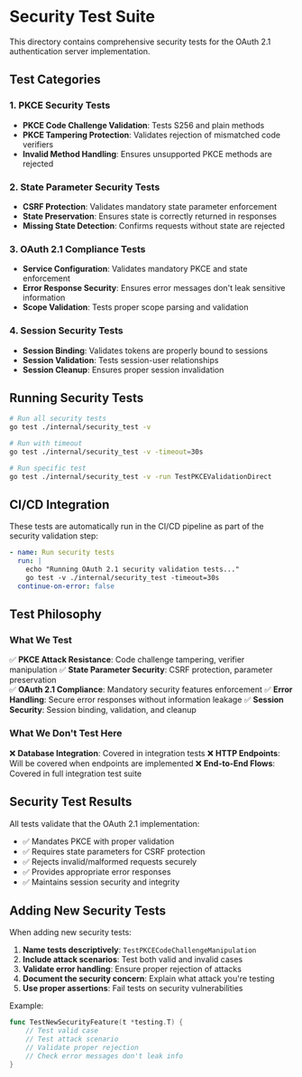 # Security Test Suite

This directory contains comprehensive security tests for the OAuth 2.1 authentication server implementation.

## Test Categories

### 1. PKCE Security Tests
- **PKCE Code Challenge Validation**: Tests S256 and plain methods
- **PKCE Tampering Protection**: Validates rejection of mismatched code verifiers
- **Invalid Method Handling**: Ensures unsupported PKCE methods are rejected

### 2. State Parameter Security Tests
- **CSRF Protection**: Validates mandatory state parameter enforcement
- **State Preservation**: Ensures state is correctly returned in responses
- **Missing State Detection**: Confirms requests without state are rejected

### 3. OAuth 2.1 Compliance Tests
- **Service Configuration**: Validates mandatory PKCE and state enforcement
- **Error Response Security**: Ensures error messages don't leak sensitive information
- **Scope Validation**: Tests proper scope parsing and validation

### 4. Session Security Tests
- **Session Binding**: Validates tokens are properly bound to sessions
- **Session Validation**: Tests session-user relationships
- **Session Cleanup**: Ensures proper session invalidation

## Running Security Tests

```bash
# Run all security tests
go test ./internal/security_test -v

# Run with timeout
go test ./internal/security_test -v -timeout=30s

# Run specific test
go test ./internal/security_test -v -run TestPKCEValidationDirect
```

## CI/CD Integration

These tests are automatically run in the CI/CD pipeline as part of the security validation step:

```yaml
- name: Run security tests
  run: |
    echo "Running OAuth 2.1 security validation tests..."
    go test -v ./internal/security_test -timeout=30s
  continue-on-error: false
```

## Test Philosophy

### What We Test
✅ **PKCE Attack Resistance**: Code challenge tampering, verifier manipulation
✅ **State Parameter Security**: CSRF protection, parameter preservation  
✅ **OAuth 2.1 Compliance**: Mandatory security features enforcement
✅ **Error Handling**: Secure error responses without information leakage
✅ **Session Security**: Session binding, validation, and cleanup

### What We Don't Test Here
❌ **Database Integration**: Covered in integration tests
❌ **HTTP Endpoints**: Will be covered when endpoints are implemented
❌ **End-to-End Flows**: Covered in full integration test suite

## Security Test Results

All tests validate that the OAuth 2.1 implementation:
- ✅ Mandates PKCE with proper validation
- ✅ Requires state parameters for CSRF protection
- ✅ Rejects invalid/malformed requests securely
- ✅ Provides appropriate error responses
- ✅ Maintains session security and integrity

## Adding New Security Tests

When adding new security tests:

1. **Name tests descriptively**: `TestPKCECodeChallengeManipulation`
2. **Include attack scenarios**: Test both valid and invalid cases
3. **Validate error handling**: Ensure proper rejection of attacks
4. **Document the security concern**: Explain what attack you're testing
5. **Use proper assertions**: Fail tests on security vulnerabilities

Example:
```go
func TestNewSecurityFeature(t *testing.T) {
    // Test valid case
    // Test attack scenario  
    // Validate proper rejection
    // Check error messages don't leak info
}
```